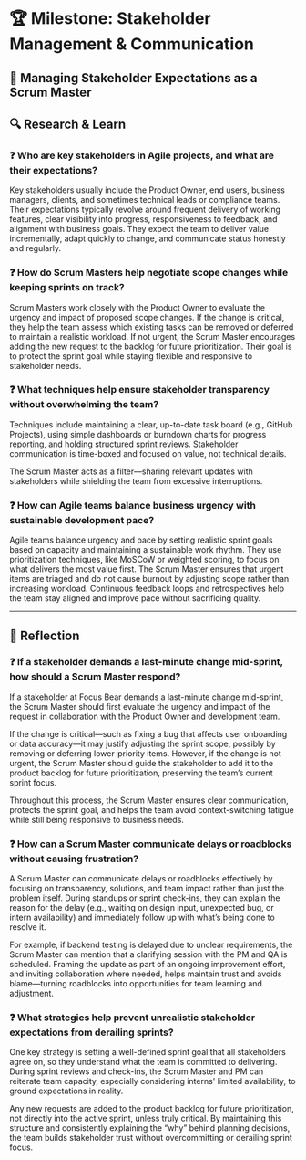 # 🏆 Milestone: Stakeholder Management & Communication

## 🎯 Managing Stakeholder Expectations as a Scrum Master

## 🔍 Research & Learn

### ❓ Who are key stakeholders in Agile projects, and what are their expectations?  
Key stakeholders usually include the Product Owner, end users, business managers, clients, and sometimes technical leads or compliance teams. Their expectations typically revolve around frequent delivery of working features, clear visibility into progress, responsiveness to feedback, and alignment with business goals. They expect the team to deliver value incrementally, adapt quickly to change, and communicate status honestly and regularly.

### ❓ How do Scrum Masters help negotiate scope changes while keeping sprints on track?  
Scrum Masters work closely with the Product Owner to evaluate the urgency and impact of proposed scope changes. If the change is critical, they help the team assess which existing tasks can be removed or deferred to maintain a realistic workload. If not urgent, the Scrum Master encourages adding the new request to the backlog for future prioritization. Their goal is to protect the sprint goal while staying flexible and responsive to stakeholder needs.

### ❓ What techniques help ensure stakeholder transparency without overwhelming the team?  
Techniques include maintaining a clear, up-to-date task board (e.g., GitHub Projects), using simple dashboards or burndown charts for progress reporting, and holding structured sprint reviews. Stakeholder communication is time-boxed and focused on value, not technical details.

The Scrum Master acts as a filter—sharing relevant updates with stakeholders while shielding the team from excessive interruptions.

### ❓ How can Agile teams balance business urgency with sustainable development pace?  
Agile teams balance urgency and pace by setting realistic sprint goals based on capacity and maintaining a sustainable work rhythm. They use prioritization techniques, like MoSCoW or weighted scoring, to focus on what delivers the most value first. The Scrum Master ensures that urgent items are triaged and do not cause burnout by adjusting scope rather than increasing workload. Continuous feedback loops and retrospectives help the team stay aligned and improve pace without sacrificing quality.

---

## 📝 Reflection

### ❓ If a stakeholder demands a last-minute change mid-sprint, how should a Scrum Master respond?  
If a stakeholder at Focus Bear demands a last-minute change mid-sprint, the Scrum Master should first evaluate the urgency and impact of the request in collaboration with the Product Owner and development team.

If the change is critical—such as fixing a bug that affects user onboarding or data accuracy—it may justify adjusting the sprint scope, possibly by removing or deferring lower-priority items. However, if the change is not urgent, the Scrum Master should guide the stakeholder to add it to the product backlog for future prioritization, preserving the team’s current sprint focus.

Throughout this process, the Scrum Master ensures clear communication, protects the sprint goal, and helps the team avoid context-switching fatigue while still being responsive to business needs.

### ❓ How can a Scrum Master communicate delays or roadblocks without causing frustration?  
A Scrum Master can communicate delays or roadblocks effectively by focusing on transparency, solutions, and team impact rather than just the problem itself. During standups or sprint check-ins, they can explain the reason for the delay (e.g., waiting on design input, unexpected bug, or intern availability) and immediately follow up with what’s being done to resolve it.

For example, if backend testing is delayed due to unclear requirements, the Scrum Master can mention that a clarifying session with the PM and QA is scheduled. Framing the update as part of an ongoing improvement effort, and inviting collaboration where needed, helps maintain trust and avoids blame—turning roadblocks into opportunities for team learning and adjustment.

### ❓ What strategies help prevent unrealistic stakeholder expectations from derailing sprints?  
One key strategy is setting a well-defined sprint goal that all stakeholders agree on, so they understand what the team is committed to delivering. During sprint reviews and check-ins, the Scrum Master and PM can reiterate team capacity, especially considering interns' limited availability, to ground expectations in reality.

Any new requests are added to the product backlog for future prioritization, not directly into the active sprint, unless truly critical. By maintaining this structure and consistently explaining the “why” behind planning decisions, the team builds stakeholder trust without overcommitting or derailing sprint focus.
